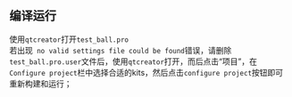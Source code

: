 ## 编译运行
使用`qtcreator`打开`test_ball.pro`  
若出现` no valid settings file could be found`错误，请删除`test_ball.pro.user`文件后，使用`qtcreator`打开，而后点击“项目”，在`Configure project`栏中选择合适的kits，然后点击`configure project`按钮即可重新构建和运行；
